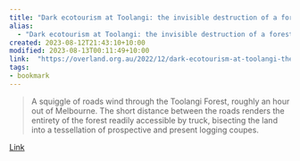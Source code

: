 ```yaml
---
title: "Dark ecotourism at Toolangi: the invisible destruction of a forest"
alias:
  - "Dark ecotourism at Toolangi: the invisible destruction of a forest"
created: 2023-08-12T21:43:10+10:00
modified: 2023-08-13T00:11:49+10:00
link:  "https://overland.org.au/2022/12/dark-ecotourism-at-toolangi-the-invisible-destruction-of-a-forest/"
tags:
- bookmark
---
```


> A squiggle of roads wind through the Toolangi Forest, roughly an hour out of Melbourne. The short distance between the roads renders the entirety of the forest readily accessible by truck, bisecting the land into a tessellation of prospective and present logging coupes.

[Link](https://overland.org.au/2022/12/dark-ecotourism-at-toolangi-the-invisible-destruction-of-a-forest/)
